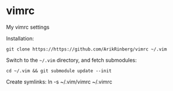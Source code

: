 # vimrc
My vimrc settings

Installation:

    git clone https://https://github.com/ArikRinberg/vimrc ~/.vim

Switch to the `~/.vim` directory, and fetch submodules:

    cd ~/.vim && git submodule update --init

Create symlinks:
    ln -s ~/.vim/vimrc ~/.vimrc
